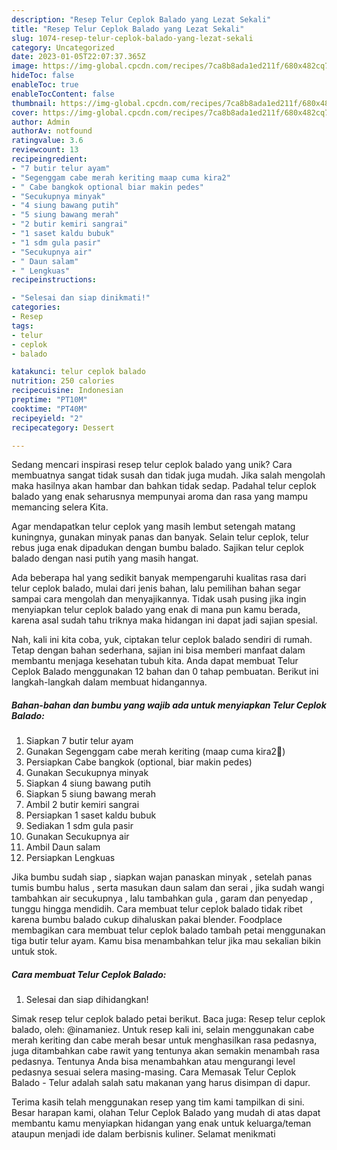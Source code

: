 ```yaml
---
description: "Resep Telur Ceplok Balado yang Lezat Sekali"
title: "Resep Telur Ceplok Balado yang Lezat Sekali"
slug: 1074-resep-telur-ceplok-balado-yang-lezat-sekali
category: Uncategorized
date: 2023-01-05T22:07:37.365Z
image: https://img-global.cpcdn.com/recipes/7ca8b8ada1ed211f/680x482cq70/telur-ceplok-balado-foto-resep-utama.jpg
hideToc: false
enableToc: true
enableTocContent: false
thumbnail: https://img-global.cpcdn.com/recipes/7ca8b8ada1ed211f/680x482cq70/telur-ceplok-balado-foto-resep-utama.jpg
cover: https://img-global.cpcdn.com/recipes/7ca8b8ada1ed211f/680x482cq70/telur-ceplok-balado-foto-resep-utama.jpg
author: Admin
authorAv: notfound
ratingvalue: 3.6
reviewcount: 13
recipeingredient:
- "7 butir telur ayam"
- "Segenggam cabe merah keriting maap cuma kira2"
- " Cabe bangkok optional biar makin pedes"
- "Secukupnya minyak"
- "4 siung bawang putih"
- "5 siung bawang merah"
- "2 butir kemiri sangrai"
- "1 saset kaldu bubuk"
- "1 sdm gula pasir"
- "Secukupnya air"
- " Daun salam"
- " Lengkuas"
recipeinstructions:

- "Selesai dan siap dinikmati!"
categories:
- Resep
tags:
- telur
- ceplok
- balado

katakunci: telur ceplok balado 
nutrition: 250 calories
recipecuisine: Indonesian
preptime: "PT10M"
cooktime: "PT40M"
recipeyield: "2"
recipecategory: Dessert

---
```





Sedang mencari inspirasi resep telur ceplok balado yang unik? Cara membuatnya sangat tidak susah dan tidak juga mudah. Jika salah mengolah maka hasilnya akan hambar dan bahkan tidak sedap. Padahal telur ceplok balado yang enak seharusnya mempunyai aroma dan rasa yang mampu memancing selera Kita.





Agar mendapatkan telur ceplok yang masih lembut setengah matang kuningnya, gunakan minyak panas dan banyak. Selain telur ceplok, telur rebus juga enak dipadukan dengan bumbu balado. Sajikan telur ceplok balado dengan nasi putih yang masih hangat.

Ada beberapa hal yang sedikit banyak mempengaruhi kualitas rasa dari telur ceplok balado, mulai dari jenis bahan, lalu pemilihan bahan segar sampai cara mengolah dan menyajikannya. Tidak usah pusing jika ingin menyiapkan telur ceplok balado yang enak di mana pun kamu berada, karena asal sudah tahu triknya maka hidangan ini dapat jadi sajian spesial.






Nah, kali ini kita coba, yuk, ciptakan telur ceplok balado sendiri di rumah. Tetap dengan bahan sederhana, sajian ini bisa memberi manfaat dalam membantu menjaga kesehatan tubuh kita. Anda dapat membuat Telur Ceplok Balado menggunakan 12 bahan dan 0 tahap pembuatan. Berikut ini langkah-langkah dalam membuat hidangannya.

<!--inarticleads1-->

##### Bahan-bahan dan bumbu yang wajib ada untuk menyiapkan Telur Ceplok Balado:

1. Siapkan 7 butir telur ayam
1. Gunakan Segenggam cabe merah keriting (maap cuma kira2🤭)
1. Persiapkan  Cabe bangkok (optional, biar makin pedes)
1. Gunakan Secukupnya minyak
1. Siapkan 4 siung bawang putih
1. Siapkan 5 siung bawang merah
1. Ambil 2 butir kemiri sangrai
1. Persiapkan 1 saset kaldu bubuk
1. Sediakan 1 sdm gula pasir
1. Gunakan Secukupnya air
1. Ambil  Daun salam
1. Persiapkan  Lengkuas


Jika bumbu sudah siap , siapkan wajan panaskan minyak , setelah panas tumis bumbu halus , serta masukan daun salam dan serai , jika sudah wangi tambahkan air secukupnya , lalu tambahkan gula , garam dan penyedap , tunggu hingga mendidih. Cara membuat telur ceplok balado tidak ribet karena bumbu balado cukup dihaluskan pakai blender. Foodplace membagikan cara membuat telur ceplok balado tambah petai menggunakan tiga butir telur ayam. Kamu bisa menambahkan telur jika mau sekalian bikin untuk stok. 

<!--inarticleads2-->

##### Cara membuat Telur Ceplok Balado:


1. Selesai dan siap dihidangkan!

Simak resep telur ceplok balado petai berikut. Baca juga: Resep telur ceplok balado, oleh: @inamaniez. Untuk resep kali ini, selain menggunakan cabe merah keriting dan cabe merah besar untuk menghasilkan rasa pedasnya, juga ditambahkan cabe rawit yang tentunya akan semakin menambah rasa pedasnya. Tentunya Anda bisa menambahkan atau mengurangi level pedasnya sesuai selera masing-masing. Cara Memasak Telur Ceplok Balado - Telur adalah salah satu makanan yang harus disimpan di dapur. 

Terima kasih telah menggunakan resep yang tim kami tampilkan di sini. Besar harapan kami, olahan Telur Ceplok Balado yang mudah di atas dapat membantu kamu menyiapkan hidangan yang enak untuk keluarga/teman ataupun menjadi ide dalam berbisnis kuliner. Selamat menikmati
